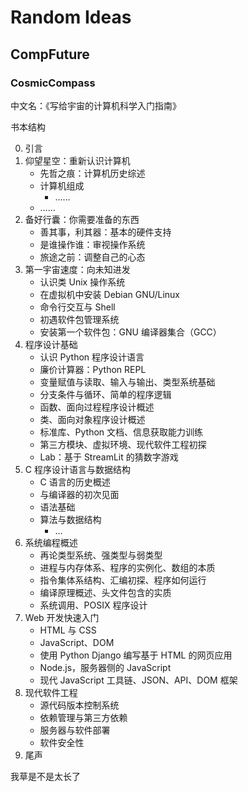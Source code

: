 # Random Ideas

## CompFuture

### CosmicCompass

中文名：《写给宇宙的计算机科学入门指南》

书本结构

0. 引言
1. 仰望星空：重新认识计算机
   - 先哲之痕：计算机历史综述
   - 计算机组成
     - ……
   - ……
2. 备好行囊：你需要准备的东西
   - 善其事，利其器：基本的硬件支持
   - 是谁操作谁：审视操作系统
   - 旅途之前：调整自己的心态
3. 第一宇宙速度：向未知进发
   - 认识类 Unix 操作系统
   - 在虚拟机中安装 Debian GNU/Linux
   - 命令行交互与 Shell
   - 初遇软件包管理系统
   - 安装第一个软件包：GNU 编译器集合（GCC）
4. 程序设计基础
   - 认识 Python 程序设计语言
   - 廉价计算器：Python REPL
   - 变量赋值与读取、输入与输出、类型系统基础
   - 分支条件与循环、简单的程序逻辑
   - 函数、面向过程程序设计概述
   - 类、面向对象程序设计概述
   - 标准库、Python 文档、信息获取能力训练
   - 第三方模块、虚拟环境、现代软件工程初探
   - Lab：基于 StreamLit 的猜数字游戏
5. C 程序设计语言与数据结构
   - C 语言的历史概述
   - 与编译器的初次见面
   - 语法基础
   - 算法与数据结构
     - ...
6. 系统编程概述
   - 再论类型系统、强类型与弱类型
   - 进程与内存体系、程序的实例化、数组的本质
   - 指令集体系结构、汇编初探、程序如何运行
   - 编译原理概述、头文件包含的实质
   - 系统调用、POSIX 程序设计
7. Web 开发快速入门
   - HTML 与 CSS
   - JavaScript、DOM
   - 使用 Python Django 编写基于 HTML 的网页应用
   - Node.js，服务器侧的 JavaScript
   - 现代 JavaScript 工具链、JSON、API、DOM 框架
8. 现代软件工程
   - 源代码版本控制系统
   - 依赖管理与第三方依赖
   - 服务器与软件部署
   - 软件安全性
9. 尾声

我草是不是太长了
